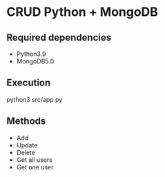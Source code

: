 # CRUD Python + MongoDB

## Required dependencies
- Python3.9
- MongoDB5.0

## Execution
python3 src/app.py

## Methods
- Add
- Update
- Delete
- Get all users
- Get one user
